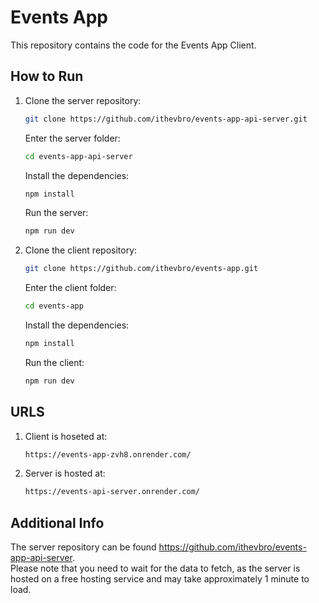 # Events App

This repository contains the code for the Events App Client.

## How to Run

1. Clone the server repository:
    ```bash
    git clone https://github.com/ithevbro/events-app-api-server.git
    ```
    Enter the server folder:
    ```bash
    cd events-app-api-server
    ```
    Install the dependencies:
    ```bash
    npm install
    ```
    Run the server:
    ```bash
    npm run dev
    ```

2. Clone the client repository:
    ```bash
    git clone https://github.com/ithevbro/events-app.git
    ```
    Enter the client folder:
    ```bash
    cd events-app
    ```
    Install the dependencies:
    ```bash
    npm install
    ```
    Run the client:
    ```bash
    npm run dev
    ```

## URLS

1. Client is hoseted at: 
    ```bash
    https://events-app-zvh8.onrender.com/
    ```
2. Server is hosted at: 
    ```bash
    https://events-api-server.onrender.com/
    ```

## Additional Info

The server repository can be found https://github.com/ithevbro/events-app-api-server.  
Please note that you need to wait for the data to fetch, as the server is hosted on a free hosting service and may take approximately 1 minute to load.
